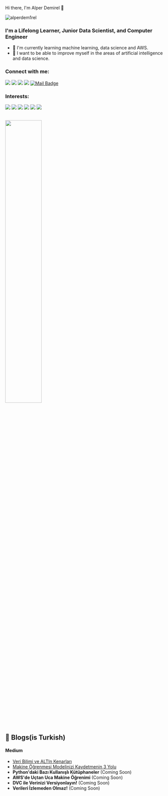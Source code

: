 Hi there, I'm Alper Demirel 👋

<p align="left"> <img src="https://komarev.com/ghpvc/?username=alperdem1rel" alt="alperdem1rel" /> </p>

### I'm a Lifelong Learner, Junior Data Scientist, and Computer Engineer 
- 🌱 I'm currently learning machine learning, data science and AWS.
- 🥅 I want to be able to improve myself in the areas of artificial intelligence and data science.

### Connect with me:
[![](https://img.shields.io/badge/linkedin-%230077B5.svg?&style=for-the-badge&logo=linkedin&logoColor=white)](https://www.linkedin.com/in/alperdemirel/)
[![](https://img.shields.io/badge/medium-%2312100E.svg?&style=for-the-badge&logo=medium&logoColor=white)](https://alperdemirel.medium.com/)
[![](https://img.shields.io/badge/datacamp-%03EF62.svg?&style=for-the-badge&logo=datacamp&logoColor=black)](https://www.datacamp.com/profile/alperdemirel)
[![](https://img.shields.io/badge/hackerrank-%2312100E.svg?&style=for-the-badge&logo=hackerrank&logoColor=green)](https://www.hackerrank.com/alperdemirelceng)
[![Mail Badge](https://img.shields.io/badge/alperdemirelceng@gmail.com-c14438?style=for-the-badge&logo=Gmail&logoColor=white&link=mailto:alperdemirelceng@gmail.com)](mailto:alperdemirelceng@gmail.com)

### Interests:
[![](https://img.shields.io/badge/python-cD1?style=for-the-badge&logo=python)]()
[![](https://img.shields.io/badge/pandas-cD1?style=for-the-badge&logo=pandas)]()
[![](https://img.shields.io/badge/numpy-cD1?style=for-the-badge&logo=numpy)]()
[![](https://img.shields.io/badge/scikitlearn-cD1?style=for-the-badge&logo=scikit-learn)]()
[![](https://img.shields.io/badge/jupyter-cD1?style=for-the-badge&logo=jupyter)]()
[![](https://img.shields.io/badge/postgresql-cD1?style=for-the-badge&logo=postgresql)]()
<br>
<br>
<p>
  <img width="48%" src="https://github-readme-streak-stats.herokuapp.com/?user=alperdem1rel&theme=tokyonight" />
</p>
<br>
<br>

## 📕 Blogs(is Turkish)

#### Medium
* [Veri Bilimi ve ALTIn Kenarları](https://medium.com/@alperdemirel/veri-bilimi-ve-altin-kenarlar%C4%B1-e1ec4fdce728)
* [Makine Öğrenmesi Modelinizi Kaydetmenin 3 Yolu](https://alperdemirel.medium.com/makine-%C3%B6%C4%9Frenmesi-modelinizi-kaydetmenin-3-yolu-dc970298c45a)
* **Python'daki Bazı Kullanışlı Kütüphaneler** (Coming Soon)
* **AWS'de Uçtan Uca Makine Öğrenimi** (Coming Soon)
* **DVC ile Verinizi Versiyonlayın!** (Coming Soon)
* **Verileri İzlemeden Olmaz!** (Coming Soon)
